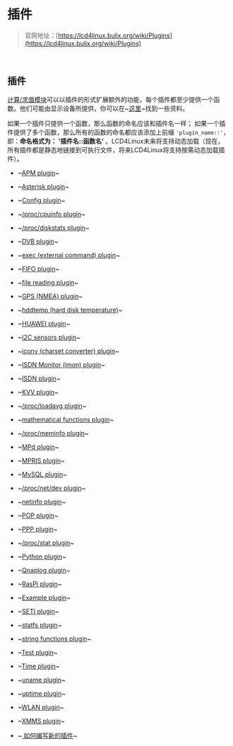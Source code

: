 # 插件

> 官网地址：[https://lcd4linux.bulix.org/wiki/Plugins](https://lcd4linux.bulix.org/wiki/Plugins)
<br>

## 插件
[计算/求值模块](https://github.com/enify/lcd4linux-doc/blob/master/wiki/Evaluator.md)可以以插件的形式扩展额外的功能，每个插件都至少提供一个函数。他们可能由显示设备所提供，你可以在~[这里](https://lcd4linux.bulix.org/wiki/Displays)~找到一些资料。

如果一个插件只提供一个函数，那么函数的命名应该和插件名一样； 如果一个插件提供了多个函数，那么所有的函数的命名都应该添加上前缀 `'plugin_name::'`，即：**命名格式为： '插件名::函数名'** 。LCD4Linux未来将支持动态加载（现在，所有插件都是静态地链接到可执行文件，将来LCD4Linux将支持按需动态加载插件）。

- ~[APM plugin](https://lcd4linux.bulix.org/wiki/plugin_apm)~
- ~[Asterisk plugin](https://lcd4linux.bulix.org/wiki/plugin_asterisk)~
- ~[Config plugin](https://lcd4linux.bulix.org/wiki/plugin_cfg)~
- ~[/proc/cpuinfo plugin](https://lcd4linux.bulix.org/wiki/plugin_cpuinfo)~
- ~[/proc/diskstats plugin](https://lcd4linux.bulix.org/wiki/plugin_diskstats)~
- ~[DVB plugin](https://lcd4linux.bulix.org/wiki/plugin_dvb)~
- ~[exec (external command) plugin](https://lcd4linux.bulix.org/wiki/plugin_exec)~
- ~[FIFO plugin](https://lcd4linux.bulix.org/wiki/plugin_fifo)~
- ~[file reading plugin](https://lcd4linux.bulix.org/wiki/plugin_file)~
- ~[GPS (NMEA) plugin](https://lcd4linux.bulix.org/wiki/plugin_gps)~
- ~[hddtemp (hard disk temperature)](https://lcd4linux.bulix.org/wiki/plugin_hddtemp)~
- ~[HUAWEI plugin](https://lcd4linux.bulix.org/wiki/plugin_huawei)~
- ~[I2C sensors plugin](https://lcd4linux.bulix.org/wiki/plugin_i2c_sensors)~
- ~[iconv (charset converter) plugin](https://lcd4linux.bulix.org/wiki/plugin_iconv)~
- ~[ISDN Monitor (imon) plugin](https://lcd4linux.bulix.org/wiki/plugin_imon)~
- ~[ISDN plugin](https://lcd4linux.bulix.org/wiki/plugin_isdn)~
- ~[KVV plugin](https://lcd4linux.bulix.org/wiki/plugin_kvv)~
- ~[/proc/loadavg plugin](https://lcd4linux.bulix.org/wiki/plugin_loadavg)~
- ~[mathematical functions plugin](https://lcd4linux.bulix.org/wiki/plugin_math)~
- ~[/proc/meminfo plugin](https://lcd4linux.bulix.org/wiki/plugin_meminfo)~
- ~[MPd plugin](https://lcd4linux.bulix.org/wiki/plugin_mpd)~
- ~[MPRIS plugin](https://lcd4linux.bulix.org/wiki/plugin_mpris_dbus)~
- ~[MySQL plugin](https://lcd4linux.bulix.org/wiki/plugin_mysql)~
- ~[/proc/net/dev plugin](https://lcd4linux.bulix.org/wiki/plugin_netdev)~
- ~[netinfo plugin](https://lcd4linux.bulix.org/wiki/plugin_netinfo)~
- ~[POP plugin](https://lcd4linux.bulix.org/wiki/plugin_pop3)~
- ~[PPP plugin](https://lcd4linux.bulix.org/wiki/plugin_ppp)~
- ~[/proc/stat plugin](https://lcd4linux.bulix.org/wiki/plugin_proc_stat)~
- ~[Python plugin](https://lcd4linux.bulix.org/wiki/plugin_python)~
- ~[Qnaplog plugin](https://lcd4linux.bulix.org/wiki/plugin_qnaplog)~
- ~[RasPi plugin](https://lcd4linux.bulix.org/wiki/plugin_raspi)~
- ~[Example plugin](https://lcd4linux.bulix.org/wiki/plugin_sample)~
- ~[SETI plugin](https://lcd4linux.bulix.org/wiki/plugin_seti)~
- ~[statfs plugin](https://lcd4linux.bulix.org/wiki/plugin_statfs)~
- ~[string functions plugin](https://lcd4linux.bulix.org/wiki/plugin_string)~
- ~[Test plugin](https://lcd4linux.bulix.org/wiki/plugin_test)~
- ~[Time plugin](https://lcd4linux.bulix.org/wiki/plugin_time)~
- ~[uname plugin](https://lcd4linux.bulix.org/wiki/plugin_uname)~
- ~[uptime plugin](https://lcd4linux.bulix.org/wiki/plugin_uptime)~
- ~[WLAN plugin](https://lcd4linux.bulix.org/wiki/plugin_wireless)~
- ~[XMMS plugin](https://lcd4linux.bulix.org/wiki/plugin_xmms)~ 

- ~[ 如何编写新的插件](https://lcd4linux.bulix.org/wiki/plugin_howto)~
